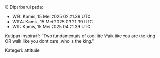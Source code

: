 ⏰ Diperbarui pada:
- WIB: Kamis, 15 Mei 2025 02.21.39 UTC
- WITA: Kamis, 15 Mei 2025 03.21.39 UTC
- WIT: Kamis, 15 Mei 2025 04.21.39 UTC

Kutipan Inspiratif:
"Two fundamentals of cool life  Walk like you are the king OR walk like you dont care ,who is the king."


Kategori: attitude

